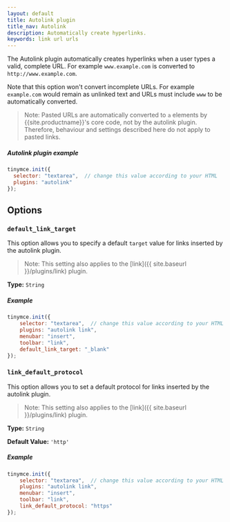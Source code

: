 ```yaml
---
layout: default
title: Autolink plugin
title_nav: Autolink
description: Automatically create hyperlinks.
keywords: link url urls
---
```



The Autolink plugin automatically creates hyperlinks when a user types a valid, complete URL. For example `www.example.com` is converted to `http://www.example.com`.

Note that this option won't convert incomplete URLs. For example `example.com` would remain as unlinked text and URLs must include `www` to be automatically converted.

> Note: Pasted URLs are automatically converted to `a` elements by {{site.productname}}'s core code, not by the autolink plugin. Therefore, behaviour and settings described here do not apply to pasted links.

##### Autolink plugin example

```js
tinymce.init({
  selector: "textarea",  // change this value according to your HTML
  plugins: "autolink"
});
```

## Options

### `default_link_target`

This option allows you to specify a default `target` value for links inserted by the autolink plugin.

> Note: This setting also applies to the [link]({{ site.baseurl }}/plugins/link) plugin.

**Type:** `String`

##### Example

```js
tinymce.init({
    selector: "textarea",  // change this value according to your HTML
    plugins: "autolink link",
    menubar: "insert",
    toolbar: "link",
    default_link_target: "_blank"
});
```

### `link_default_protocol`

This option allows you to set a default protocol for links inserted by the autolink plugin.

> Note: This setting also applies to the [link]({{ site.baseurl }}/plugins/link) plugin.

**Type:** `String`

**Default Value:** `'http'`

##### Example

```js
tinymce.init({
    selector: "textarea",  // change this value according to your HTML
    plugins: "autolink link",
    menubar: "insert",
    toolbar: "link",
    link_default_protocol: "https"
});
```